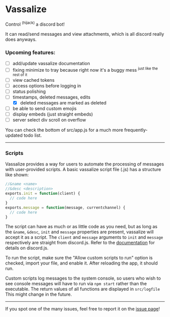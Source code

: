 # Vassalize

Control <sup>(hijack)</sup> a discord bot!

It can read/send messages and view attachments, which is all discord really does anyways.

### Upcoming features:
- [ ] add/update vassalize documentation
- [ ] fixing minimize to tray because right now it's a buggy mess <sup>just like the rest of it</sup>
- [ ] view cached tokens
- [ ] access options before logging in
- [ ] status polishing
- [ ] timestamps, deleted messages, edits
  - [x] deleted messages are marked as deleted
- [ ] be able to send custom emojis
- [ ] display embeds (just straight embeds)
- [ ] server select div scroll on overflow

You can check the bottom of src/app.js for a much more frequently-updated todo list.

---

### Scripts

Vassalize provides a way for users to automate the processing of messages with user-provided scripts. A basic vassalize script file (.js) has a structure like shown:
```js
//&name <name>
//&desc <description>
exports.init = function(client) {
  // code here
}
exports.message = function(message, currentchannel) {
  // code here
}
```
The script can have as much or as little code as you need, but as long as the `&name`, `&desc`, `init` and `message` properties are present, vassalize will accept it as a script.
The `client` and `message` arguments to `init` and `message` respectively are straight from discord.js. Refer to the [documentation](https://discord.js.org/#/docs/main/stable/general/welcome) for details on discord.js.

To run the script, make sure the "Allow custom scripts to run" option is checked, import your file, and enable it. After reloading the app, it should run.

Custom scripts log messages to the system console, so users who wish to see console messages will have to run via `npm start` rather than the executable. The return values of all functions are displayed in `src/logfile` This might change in the future.

---

If you spot one of the many issues, feel free to report it on the [issue page](https://github.com/kiawildberger/vassalize/issues)!
